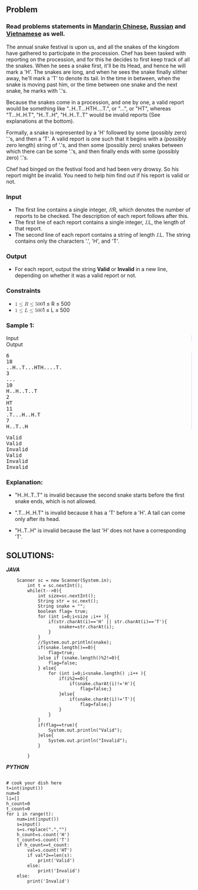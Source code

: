 <div id="problem-statement" class="_problemBody_lulsq_29 print"><h2>Problem</h2>
<h3>Read problems statements in <a href="https://www.codechef.com/download/translated/SNCKQL17/mandarin/SNAKPROC.pdf">Mandarin Chinese</a>, <a href="https://www.codechef.com/download/translated/SNCKQL17/russian/SNAKPROC.pdf">Russian</a> and <a href="https://www.codechef.com/download/translated/SNCKQL17/vietnamese/SNAKPROC.pdf">Vietnamese</a> as well.</h3>
<p>The annual snake festival is upon us, and all the snakes of the kingdom have gathered to participate in the procession. Chef has been tasked with reporting on the procession, and for this he decides to first keep track of all the snakes. When he sees a snake first, it'll be its Head, and hence he will mark a 'H'. The snakes are long, and when he sees the snake finally slither away, he'll mark a 'T' to denote its tail. In the time in between, when the snake is moving past him, or the time between one snake and the next snake, he marks with '.'s.</p>
<p>Because the snakes come in a procession, and one by one, a valid report would be something like "..H..T...HTH....T.", or "...", or "HT", whereas "T...H..H.T", "H..T..H", "H..H..T..T" would be invalid reports (See explanations at the bottom).</p>
<p>Formally, a snake is represented by a 'H' followed by some (possibly zero) '.'s, and then a 'T'. A valid report is one such that it begins with a (possibly zero length) string of '.'s, and then some (possibly zero) snakes between which there can be some '.'s, and then finally ends with some (possibly zero) '.'s.</p>
<p>Chef had binged on the festival food and had been very drowsy. So his report might be invalid. You need to help him find out if his report is valid or not.</p>
<h3>Input</h3>
<ul>
<li>The first line contains a single integer, <span class="math math-inline"><span class="katex"><span class="katex-mathml"><math xmlns="http://www.w3.org/1998/Math/MathML"><semantics><mrow><mi>R</mi></mrow><annotation encoding="application/x-tex">R</annotation></semantics></math></span><span class="katex-html" aria-hidden="true"><span class="base"><span class="strut" style="height: 0.6833em;"></span><span class="mord mathnormal" style="margin-right: 0.00773em;">R</span></span></span></span></span>, which denotes the number of reports to be checked. The description of each report follows after this.</li>
<li>The first line of each report contains a single integer, <span class="math math-inline"><span class="katex"><span class="katex-mathml"><math xmlns="http://www.w3.org/1998/Math/MathML"><semantics><mrow><mi>L</mi></mrow><annotation encoding="application/x-tex">L</annotation></semantics></math></span><span class="katex-html" aria-hidden="true"><span class="base"><span class="strut" style="height: 0.6833em;"></span><span class="mord mathnormal">L</span></span></span></span></span>, the length of that report.</li>
<li>The second line of each report contains a string of length <span class="math math-inline"><span class="katex"><span class="katex-mathml"><math xmlns="http://www.w3.org/1998/Math/MathML"><semantics><mrow><mi>L</mi></mrow><annotation encoding="application/x-tex">L</annotation></semantics></math></span><span class="katex-html" aria-hidden="true"><span class="base"><span class="strut" style="height: 0.6833em;"></span><span class="mord mathnormal">L</span></span></span></span></span>. The string contains only the characters '.', 'H', and 'T'.</li>
</ul>
<h3>Output</h3>
<ul>
<li>For each report, output the string <strong>Valid</strong> or <strong>Invalid</strong> in a new line, depending on whether it was a valid report or not.</li>
</ul>
<h3>Constraints</h3>
<ul>
<li><span class="math math-inline"><span class="katex"><span class="katex-mathml"><math xmlns="http://www.w3.org/1998/Math/MathML"><semantics><mrow><mn>1</mn><mo>≤</mo><mi>R</mi><mo>≤</mo><mn>500</mn></mrow><annotation encoding="application/x-tex">1 \le R \le 500</annotation></semantics></math></span><span class="katex-html" aria-hidden="true"><span class="base"><span class="strut" style="height: 0.7804em; vertical-align: -0.136em;"></span><span class="mord">1</span><span class="mspace" style="margin-right: 0.2778em;"></span><span class="mrel">≤</span><span class="mspace" style="margin-right: 0.2778em;"></span></span><span class="base"><span class="strut" style="height: 0.8193em; vertical-align: -0.136em;"></span><span class="mord mathnormal" style="margin-right: 0.00773em;">R</span><span class="mspace" style="margin-right: 0.2778em;"></span><span class="mrel">≤</span><span class="mspace" style="margin-right: 0.2778em;"></span></span><span class="base"><span class="strut" style="height: 0.6444em;"></span><span class="mord">500</span></span></span></span></span></li>
<li><span class="math math-inline"><span class="katex"><span class="katex-mathml"><math xmlns="http://www.w3.org/1998/Math/MathML"><semantics><mrow><mn>1</mn><mo>≤</mo><mi>L</mi><mo>≤</mo><mn>500</mn></mrow><annotation encoding="application/x-tex">1 \le L \le 500</annotation></semantics></math></span><span class="katex-html" aria-hidden="true"><span class="base"><span class="strut" style="height: 0.7804em; vertical-align: -0.136em;"></span><span class="mord">1</span><span class="mspace" style="margin-right: 0.2778em;"></span><span class="mrel">≤</span><span class="mspace" style="margin-right: 0.2778em;"></span></span><span class="base"><span class="strut" style="height: 0.8193em; vertical-align: -0.136em;"></span><span class="mord mathnormal">L</span><span class="mspace" style="margin-right: 0.2778em;"></span><span class="mrel">≤</span><span class="mspace" style="margin-right: 0.2778em;"></span></span><span class="base"><span class="strut" style="height: 0.6444em;"></span><span class="mord">500</span></span></span></span></span></li>
</ul>
<h3>Sample 1:</h3>
<div data-reactroot="" class="_input_output__table_lulsq_184"><div class="_text_copy__container_lulsq_188"><div class="_text_copy_lulsq_188 _input_top__box_lulsq_198" style="border-right: 1px solid rgb(210, 217, 231);"><span>Input</span><div title="Copy to clipboard" class="" style="pointer-events: all;"><span class="_icon__box_9xn05_2 undefined"><i class="_copy__icon_9xn05_14"></i></span></div></div><div class="_text_copy_lulsq_188 _ouput_top__box_lulsq_201"><span>Output</span><div title="Copy to clipboard" class="" style="pointer-events: all;"><span class="_icon__box_9xn05_2 undefined"><i class="_copy__icon_9xn05_14"></i></span></div></div></div><div class="_values__container_lulsq_204"><div class="_values_lulsq_204" style="border-right: 1px solid rgb(210, 217, 231);"><pre>6
18
..H..T...HTH....T.
3
...
10
H..H..T..T
2
HT
11
.T...H..H.T
7
H..T..H</pre></div><div class="_values_lulsq_204"><pre>Valid
Valid
Invalid
Valid
Invalid
Invalid</pre></div></div></div>
<h3>Explanation:</h3>
<ul>
<li>
<p>"H..H..T..T" is invalid because the second snake starts before the first snake ends, which is not allowed.</p>
</li>
<li>
<p>".T...H..H.T" is invalid because it has a 'T' before a 'H'. A tail can come only after its head.</p>
</li>
<li>
<p>"H..T..H" is invalid because the last 'H' does not have a corresponding 'T'.</p>
</li>
</ul></div>

## SOLUTIONS:
***JAVA***
```
	Scanner sc = new Scanner(System.in);
		int t = sc.nextInt();
		while(t-->0){
		    int size=sc.nextInt();
		    String str = sc.next();
		    String snake = "";
            boolean flag= true;
		    for (int i=0;i<size ;i++ ){
		        if(str.charAt(i)=='H' || str.charAt(i)=='T'){
		            snake+=str.charAt(i);
		        }
		    }
		    //System.out.println(snake);
		    if(snake.length()==0){
		        flag=true;
		    }else if (snake.length()%2!=0){
		        flag=false;
		    } else{
		        for (int i=0;i<snake.length() ;i++ ){
		            if(i%2==0){
		                if(snake.charAt(i)!='H'){
		                    flag=false;}
		            }else{
		                if(snake.charAt(i)!='T'){
		                    flag=false;}
		            }
		        } 
		    }
		    if(flag==true){
		        System.out.println("Valid");
		    }else{
		        System.out.println("Invalid");
		    }
		    
		}
```

***PYTHON***
```

# cook your dish here
t=int(input())
num=0
li=[]
h_count=0
t_count=0
for i in range(t):
    num=int(input())
    s=input()
    s=s.replace(".","")
    h_count=s.count('H')
    t_count=s.count('T')
    if h_count==t_count:
        val=s.count('HT')
        if val*2==len(s):
            print('Valid')
        else:
            print('Invalid')
    else:
        print('Invalid')

```
